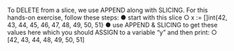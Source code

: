 To DELETE from a slice, we use APPEND along with SLICING. For this hands-on exercise,
follow these steps:
● start with this slice
○ x := []int{42, 43, 44, 45, 46, 47, 48, 49, 50, 51}
● use APPEND & SLICING to get these values here which you should ASSIGN to a
variable “y” and then print:
○ [42, 43, 44, 48, 49, 50, 51]